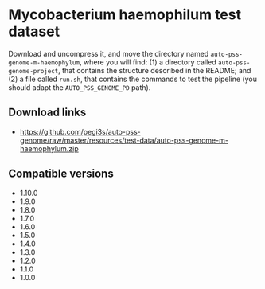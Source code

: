 # Mycobacterium haemophilum test dataset

Download and uncompress it, and move the directory named `auto-pss-genome-m-haemophylum`, where you will find: (1) a directory called `auto-pss-genome-project`, that contains the structure described in the README; and (2) a file called `run.sh`, that contains the commands to test the pipeline (you should adapt the `AUTO_PSS_GENOME_PD` path). 

## Download links

- https://github.com/pegi3s/auto-pss-genome/raw/master/resources/test-data/auto-pss-genome-m-haemophylum.zip

## Compatible versions

- 1.10.0
- 1.9.0
- 1.8.0
- 1.7.0
- 1.6.0
- 1.5.0
- 1.4.0
- 1.3.0
- 1.2.0
- 1.1.0
- 1.0.0
